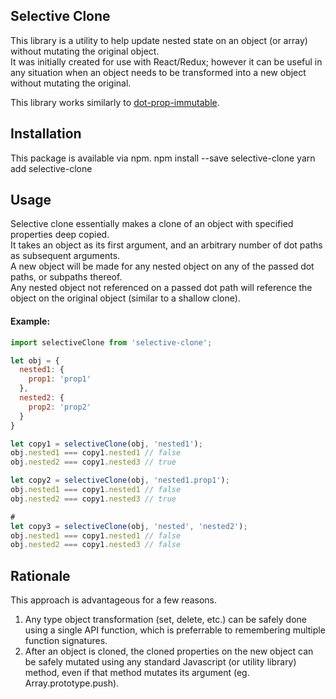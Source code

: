 ## Selective Clone
This library is a utility to help update nested state on an object (or array) without mutating the original object.  
It was initially created for use with React/Redux; however it can be useful in any situation when an object needs 
to be transformed into a new object without mutating the original.  

This library works similarly to [dot-prop-immutable](https://github.com/debitoor/dot-prop-immutable).

## Installation
This package is available via npm.
npm install --save selective-clone
yarn add selective-clone

## Usage
Selective clone essentially makes a clone of an object with specified properties deep copied.  
It takes an object as its first argument, and an arbitrary number of dot paths as subsequent arguments.  
A new object will be made for any nested object on any of the passed dot paths, or subpaths thereof.  
Any nested object not referenced on a passed dot path will reference the object on the original object 
(similar to a shallow clone).

#### Example: 
```javascript
import selectiveClone from 'selective-clone';

let obj = {
  nested1: {
    prop1: 'prop1'
  },
  nested2: {
    prop2: 'prop2'
  }
}

let copy1 = selectiveClone(obj, 'nested1');
obj.nested1 === copy1.nested1 // false
obj.nested2 === copy1.nested3 // true

let copy2 = selectiveClone(obj, 'nested1.prop1');
obj.nested1 === copy1.nested1 // false
obj.nested2 === copy1.nested3 // true

#
let copy3 = selectiveClone(obj, 'nested', 'nested2');
obj.nested1 === copy1.nested1 // false
obj.nested2 === copy1.nested3 // false
```

## Rationale
This approach is advantageous for a few reasons.
1. Any type object transformation (set, delete, etc.) can be safely done using a single API function, which is 
preferrable to remembering multiple function signatures.
2. After an object is cloned, the cloned properties on the new object can be safely mutated using any standard Javascript 
(or utility library) method, even if that method mutates its argument (eg. Array.prototype.push).
